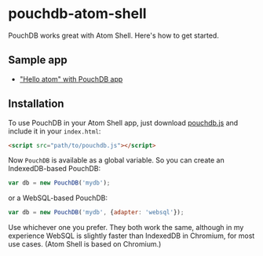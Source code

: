 # pouchdb-atom-shell

PouchDB works great with Atom Shell. Here's how to get started.

## Sample app

* ["Hello atom" with PouchDB app](https://github.com/nolanlawson/hello-atom-with-pouchdb)

## Installation

To use PouchDB in your Atom Shell app, just download [pouchdb.js](http://pouchdb.com/guides/setup-pouchdb.html) and include it in your `index.html`:

```html
<script src="path/to/pouchdb.js"></script>
```

Now `PouchDB` is available as a global variable. So you can create an IndexedDB-based PouchDB:

```js
var db = new PouchDB('mydb');
```

or a WebSQL-based PouchDB:

```js
var db = new PouchDB('mydb', {adapter: 'websql'});
```

Use whichever one you prefer. They both work the same, although in my experience WebSQL is slightly faster than IndexedDB in Chromium, for most use cases. (Atom Shell is based on Chromium.)
